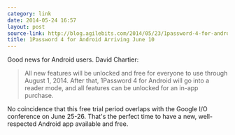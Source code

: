 ```yaml
---
category: link
date: 2014-05-24 16:57
layout: post
source-link: http://blog.agilebits.com/2014/05/23/1password-4-for-android-is-coming/
title: 1Password 4 for Android Arriving June 10
---
```

Good news for Android users. David Chartier: 

> All new features will be unlocked and free for everyone to use through August 1, 2014. After that, 1Password 4 for Android will go into a reader mode, and all features can be unlocked for an in-app purchase.

No coincidence that this free trial period overlaps with the Google I/O conference on June 25-26. That's the perfect time to have a new, well-respected Android app available and free. 